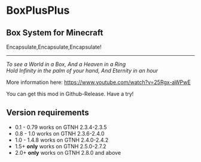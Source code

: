 # BoxPlusPlus
## Box System for Minecraft  
Encapsulate,Encapsulate,Encapsulate!  
***
*To see a World in a Box, And a Heaven in a Ring*  
*Hold Infinity in the palm of your hand, And Eternity in an hour* 

More information here: https://www.youtube.com/watch?v=25Rgx-aWPwE 

You can get this mod in Github-Release. Have a try!
## **Version requirements**
- 0.1 - 0.79 works on GTNH 2.3.4-2.3.5
- 0.8 - 1.0 works on GTNH 2.3.6-2.4.0
- 1.0 - 1.4.8 works on GTNH 2.4.0-2.4.2
- 1.5+ **only** works on GTNH 2.5.0-2.7.2
- 2.0+ **only** works on GTNH 2.8.0 and above

